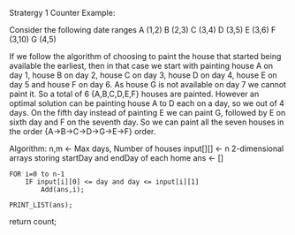 Stratergy 1 Counter Example:

Consider the following date ranges
A (1,2)
B (2,3)
C (3,4)
D (3,5)
E (3,6)
F (3,10)
G (4,5)

If we follow the algorithm of choosing to paint the house that started being available the earliest, then in that case
we start with painting house A on day 1, house B on day 2, house C on day 3, house D on day 4, house E on day 5 and house F on day 6. As house G is not available on day 7 we cannot paint it. So a total of 6 {A,B,C,D,E,F} houses are painted. 
However an optimal solution can be painting house A to D each on a day, so we out of 4 days. On the fifth day instead of painting E we can paint G, followed by E on sixth day and F on the seventh day.
So we can paint all the seven houses in the order {A->B->C->D->G->E->F} order.

Algorithm:
    n,m <- Max days, Number of houses
    input[][] <- n 2-dimensional arrays storing startDay and endDay of each home
    ans <- []

    FOR i=0 to n-1
        IF input[i][0] <= day and day <= input[i][1]
            Add(ans,i);

    PRINT_LIST(ans);
return count;
